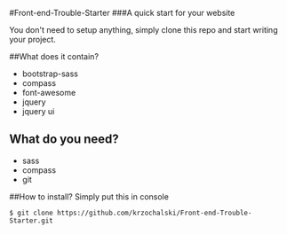 #Front-end-Trouble-Starter
###A quick start for your website

You don't need to setup anything, simply clone this repo and start writing your project.

##What does it contain?
 * bootstrap-sass
 * compass
 * font-awesome
 * jquery
 * jquery ui

## What do you need?
 * sass 
 * compass
 * git

##How to install?
Simply put this in console

```
$ git clone https://github.com/krzochalski/Front-end-Trouble-Starter.git
```